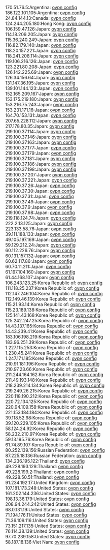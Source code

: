 170.51.76.5:Argentina: [ovpn config](vpn/170_51_76_5.ovpn)  
186.122.101.105:Argentina: [ovpn config](vpn/186_122_101_105.ovpn)  
24.84.144.13:Canada: [ovpn config](vpn/24_84_144_13.ovpn)  
124.244.205.180:Hong Kong: [ovpn config](vpn/124_244_205_180.ovpn)  
106.159.47.126:Japan: [ovpn config](vpn/106_159_47_126.ovpn)  
114.18.209.205:Japan: [ovpn config](vpn/114_18_209_205.ovpn)  
115.36.240.249:Japan: [ovpn config](vpn/115_36_240_249.ovpn)  
116.82.179.140:Japan: [ovpn config](vpn/116_82_179_140.ovpn)  
118.20.157.221:Japan: [ovpn config](vpn/118_20_157_221.ovpn)  
118.241.208.114:Japan: [ovpn config](vpn/118_241_208_114.ovpn)  
119.106.216.126:Japan: [ovpn config](vpn/119_106_216_126.ovpn)  
123.221.80.208:Japan: [ovpn config](vpn/123_221_80_208.ovpn)  
126.142.225.69:Japan: [ovpn config](vpn/126_142_225_69.ovpn)  
126.34.156.64:Japan: [ovpn config](vpn/126_34_156_64.ovpn)  
131.147.36.195:Japan: [ovpn config](vpn/131_147_36_195.ovpn)  
139.101.144.123:Japan: [ovpn config](vpn/139_101_144_123.ovpn)  
152.165.209.167:Japan: [ovpn config](vpn/152_165_209_167.ovpn)  
153.175.219.180:Japan: [ovpn config](vpn/153_175_219_180.ovpn)  
153.216.75.243:Japan: [ovpn config](vpn/153_216_75_243.ovpn)  
153.231.171.16:Japan: [ovpn config](vpn/153_231_171_16.ovpn)  
164.70.153.131:Japan: [ovpn config](vpn/164_70_153_131.ovpn)  
207.65.228.112:Japan: [ovpn config](vpn/207_65_228_112.ovpn)  
217.178.80.35:Japan: [ovpn config](vpn/217_178_80_35.ovpn)  
219.100.37.114:Japan: [ovpn config](vpn/219_100_37_114.ovpn)  
219.100.37.146:Japan: [ovpn config](vpn/219_100_37_146.ovpn)  
219.100.37.163:Japan: [ovpn config](vpn/219_100_37_163.ovpn)  
219.100.37.177:Japan: [ovpn config](vpn/219_100_37_177.ovpn)  
219.100.37.179:Japan: [ovpn config](vpn/219_100_37_179.ovpn)  
219.100.37.181:Japan: [ovpn config](vpn/219_100_37_181.ovpn)  
219.100.37.186:Japan: [ovpn config](vpn/219_100_37_186.ovpn)  
219.100.37.198:Japan: [ovpn config](vpn/219_100_37_198.ovpn)  
219.100.37.207:Japan: [ovpn config](vpn/219_100_37_207.ovpn)  
219.100.37.221:Japan: [ovpn config](vpn/219_100_37_221.ovpn)  
219.100.37.26:Japan: [ovpn config](vpn/219_100_37_26.ovpn)  
219.100.37.30:Japan: [ovpn config](vpn/219_100_37_30.ovpn)  
219.100.37.31:Japan: [ovpn config](vpn/219_100_37_31.ovpn)  
219.100.37.49:Japan: [ovpn config](vpn/219_100_37_49.ovpn)  
219.100.37.9:Japan: [ovpn config](vpn/219_100_37_9.ovpn)  
219.100.37.98:Japan: [ovpn config](vpn/219_100_37_98.ovpn)  
219.118.124.74:Japan: [ovpn config](vpn/219_118_124_74.ovpn)  
222.2.13.125:Japan: [ovpn config](vpn/222_2_13_125.ovpn)  
223.133.58.76:Japan: [ovpn config](vpn/223_133_58_76.ovpn)  
39.111.188.133:Japan: [ovpn config](vpn/39_111_188_133.ovpn)  
49.105.197.169:Japan: [ovpn config](vpn/49_105_197_169.ovpn)  
59.129.212.24:Japan: [ovpn config](vpn/59_129_212_24.ovpn)  
60.112.226.76:Japan: [ovpn config](vpn/60_112_226_76.ovpn)  
60.131.157.132:Japan: [ovpn config](vpn/60_131_157_132.ovpn)  
60.62.117.86:Japan: [ovpn config](vpn/60_62_117_86.ovpn)  
60.70.11.211:Japan: [ovpn config](vpn/60_70_11_211.ovpn)  
61.197.104.160:Japan: [ovpn config](vpn/61_197_104_160.ovpn)  
61.44.168.107:Japan: [ovpn config](vpn/61_44_168_107.ovpn)  
106.243.123.25:Korea Republic of: [ovpn config](vpn/106_243_123_25.ovpn)  
111.118.25.237:Korea Republic of: [ovpn config](vpn/111_118_25_237.ovpn)  
112.147.246.104:Korea Republic of: [ovpn config](vpn/112_147_246_104.ovpn)  
112.149.46.139:Korea Republic of: [ovpn config](vpn/112_149_46_139.ovpn)  
115.21.93.14:Korea Republic of: [ovpn config](vpn/115_21_93_14.ovpn)  
115.23.189.138:Korea Republic of: [ovpn config](vpn/115_23_189_138.ovpn)  
125.141.43.168:Korea Republic of: [ovpn config](vpn/125_141_43_168.ovpn)  
125.242.247.25:Korea Republic of: [ovpn config](vpn/125_242_247_25.ovpn)  
14.43.137.165:Korea Republic of: [ovpn config](vpn/14_43_137_165.ovpn)  
14.43.239.41:Korea Republic of: [ovpn config](vpn/14_43_239_41.ovpn)  
183.106.198.219:Korea Republic of: [ovpn config](vpn/183_106_198_219.ovpn)  
183.96.251.39:Korea Republic of: [ovpn config](vpn/183_96_251_39.ovpn)  
1.227.115.253:Korea Republic of: [ovpn config](vpn/1_227_115_253.ovpn)  
1.230.45.241:Korea Republic of: [ovpn config](vpn/1_230_45_241.ovpn)  
1.247.171.185:Korea Republic of: [ovpn config](vpn/1_247_171_185.ovpn)  
210.91.181.196:Korea Republic of: [ovpn config](vpn/210_91_181_196.ovpn)  
210.97.23.66:Korea Republic of: [ovpn config](vpn/210_97_23_66.ovpn)  
211.244.164.162:Korea Republic of: [ovpn config](vpn/211_244_164_162.ovpn)  
211.49.193.148:Korea Republic of: [ovpn config](vpn/211_49_193_148.ovpn)  
218.239.214.134:Korea Republic of: [ovpn config](vpn/218_239_214_134.ovpn)  
219.249.26.215:Korea Republic of: [ovpn config](vpn/219_249_26_215.ovpn)  
220.118.190.212:Korea Republic of: [ovpn config](vpn/220_118_190_212.ovpn)  
220.72.134.125:Korea Republic of: [ovpn config](vpn/220_72_134_125.ovpn)  
220.94.109.158:Korea Republic of: [ovpn config](vpn/220_94_109_158.ovpn)  
221.153.184.184:Korea Republic of: [ovpn config](vpn/221_153_184_184.ovpn)  
39.118.52.98:Korea Republic of: [ovpn config](vpn/39_118_52_98.ovpn)  
39.120.229.105:Korea Republic of: [ovpn config](vpn/39_120_229_105.ovpn)  
58.124.24.92:Korea Republic of: [ovpn config](vpn/58_124_24_92.ovpn)  
58.232.210.97:Korea Republic of: [ovpn config](vpn/58_232_210_97.ovpn)  
59.13.195.76:Korea Republic of: [ovpn config](vpn/59_13_195_76.ovpn)  
61.74.89.107:Korea Republic of: [ovpn config](vpn/61_74_89_107.ovpn)  
80.252.139.156:Russian Federation: [ovpn config](vpn/80_252_139_156.ovpn)  
87.225.18.136:Russian Federation: [ovpn config](vpn/87_225_18_136.ovpn)  
134.236.195.122:Thailand: [ovpn config](vpn/134_236_195_122.ovpn)  
49.228.193.129:Thailand: [ovpn config](vpn/49_228_193_129.ovpn)  
49.228.199.2:Thailand: [ovpn config](vpn/49_228_199_2.ovpn)  
49.228.50.51:Thailand: [ovpn config](vpn/49_228_50_51.ovpn)  
91.234.192.17:United Kingdom: [ovpn config](vpn/91_234_192_17.ovpn)  
107.181.173.248:United States: [ovpn config](vpn/107_181_173_248.ovpn)  
161.202.144.236:United States: [ovpn config](vpn/161_202_144_236.ovpn)  
198.13.36.179:United States: [ovpn config](vpn/198_13_36_179.ovpn)  
208.94.244.242:United States: [ovpn config](vpn/208_94_244_242.ovpn)  
68.0.131.19:United States: [ovpn config](vpn/68_0_131_19.ovpn)  
71.194.176.11:United States: [ovpn config](vpn/71_194_176_11.ovpn)  
71.36.109.116:United States: [ovpn config](vpn/71_36_109_116.ovpn)  
73.151.217.135:United States: [ovpn config](vpn/73_151_217_135.ovpn)  
76.114.38.139:United States: [ovpn config](vpn/76_114_38_139.ovpn)  
97.70.239.158:United States: [ovpn config](vpn/97_70_239_158.ovpn)  
58.187.18.136:Viet Nam: [ovpn config](vpn/58_187_18_136.ovpn)  
